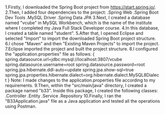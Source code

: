 1.Firstly, I downloaded the Spring Boot project from https://start.spring.io/.
2.Then, I added four dependencies to the project:
	.Spring Web
	.Spring Boot Dev Tools
	.MySQL Driver
	.Spring Data JPA
3.Next, I created a database named "vcube" in MySQL Workbench, which is the name of the      institute where I completed my Java Full Stack Developer course.
4.In this database, I created a table named "student".
5.After that, I opened Eclipse and selected "Import" to import the downloaded Spring Boot project structure.
6.I chose "Maven" and then "Existing Maven Projects" to import the project.
7.Eclipse imported the project and built the project structure.
8.I configured the "application.properties" file as follows:
	{
	spring.datasource.url=jdbc:mysql://localhost:3807/vcube
	spring.datasource.username=root
	spring.datasource.password=root
	spring.jpa.hibernate.ddl-auto=update
	spring.jpa.show-sql=true
	spring.jpa.properties.hibernate.dialect=org.hibernate.dialect.MySQL8Dialect
	}
	Note: I made changes to the application.properties file according to my requirements.
9.Then, within the "src/main/java" directory, I created a package named "b33". Inside this package, I created the following classes:
 .Controller
 .Entity
 .Service
 .Repository
10.Finally, I ran the "B33Application.java" file as a Java application and tested all the operations using Postman.
